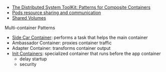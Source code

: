 - [The Distributed System ToolKit: Patterns for Composite Containers](https://kubernetes.io/blog/2015/06/the-distributed-system-toolkit-patterns/)
- [Pods resource sharing and communication](https://kubernetes.io/docs/concepts/workloads/pods/#resource-sharing-and-communication)
- [Shared Volumes](https://kubernetes.io/docs/tasks/access-application-cluster/communicate-containers-same-pod-shared-volume/)

Multi-container Patterns
- [Side Car Container](https://kubernetes.io/docs/concepts/workloads/pods/sidecar-containers/): performs a task that helps the main container 
- Ambassador Container: proxies container traffic 
- Adapter Container: transforms container output
- [Init Containers](https://kubernetes.io/docs/concepts/workloads/pods/init-containers/): specialized container that runs before the app container
    - delay startup
    - security
    
